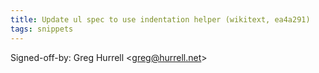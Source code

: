 ```yaml
---
title: Update ul spec to use indentation helper (wikitext, ea4a291)
tags: snippets
---
```


Signed-off-by: Greg Hurrell &lt;greg@hurrell.net&gt;
